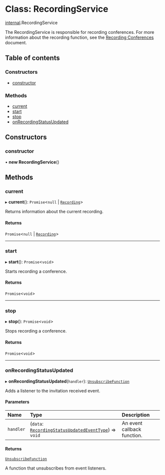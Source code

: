 # Class: RecordingService

[internal](../modules/internal.md).RecordingService

The RecordingService is responsible for recording conferences. For more information about the recording function, see the [Recording Conferences](doc:guides-recording-conferences) document.

## Table of contents

### Constructors

- [constructor](internal.RecordingService.md#constructor)

### Methods

- [current](internal.RecordingService.md#current)
- [start](internal.RecordingService.md#start)
- [stop](internal.RecordingService.md#stop)
- [onRecordingStatusUpdated](internal.RecordingService.md#onrecordingstatusupdated)

## Constructors

### constructor

• **new RecordingService**()

## Methods

### current

▸ **current**(): `Promise`<``null`` \| [`Recording`](../interfaces/internal.Recording.md)\>

Returns information about the current recording.

#### Returns

`Promise`<``null`` \| [`Recording`](../interfaces/internal.Recording.md)\>

___

### start

▸ **start**(): `Promise`<`void`\>

Starts recording a conference.

#### Returns

`Promise`<`void`\>

___

### stop

▸ **stop**(): `Promise`<`void`\>

Stops recording a conference.

#### Returns

`Promise`<`void`\>

___

### onRecordingStatusUpdated

▸ **onRecordingStatusUpdated**(`handler`): [`UnsubscribeFunction`](../modules/internal.md#unsubscribefunction)

Adds a listener to the invitation received event.

#### Parameters

| Name | Type | Description |
| :------ | :------ | :------ |
| `handler` | (`data`: [`RecordingStatusUpdatedEventType`](../interfaces/internal.RecordingStatusUpdatedEventType.md)) => `void` | An event callback function. |

#### Returns

[`UnsubscribeFunction`](../modules/internal.md#unsubscribefunction)

A function that unsubscribes from event listeners.
